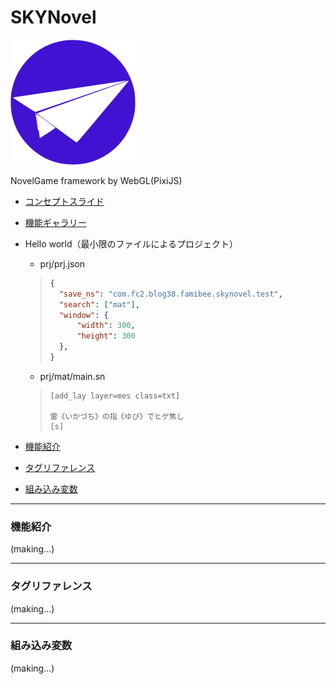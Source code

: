 # SKYNovel
![logo.svg](build/icon/icon.svg)

NovelGame framework by WebGL(PixiJS)

- [コンセプトスライド](http://ugainovel.hiho.jp/skynovel/web.htm)
- [機能ギャラリー](http://ugainovel.hiho.jp/skynovel/gallery/)
- Hello world（最小限のファイルによるプロジェクト）
	- prj/prj.json
	>```json
	>{
	>	"save_ns": "com.fc2.blog38.famibee.skynovel.test",
	>	"search": ["mat"],
	>	"window": {
	>		"width": 300,
	>		"height": 300
	>	},
	>}
	>```
	- prj/mat/main.sn
	>```
	>[add_lay layer=mes class=txt]
	>
	>雷《いかづち》の指《ゆび》でヒゲ焦し
	>[s]
	>```

- [機能紹介](#機能紹介)
- [タグリファレンス](#タグリファレンス)
- [組み込み変数](#組み込み変数)


---
### 機能紹介

(making...)

---
### タグリファレンス

(making...)

---
### 組み込み変数

(making...)
